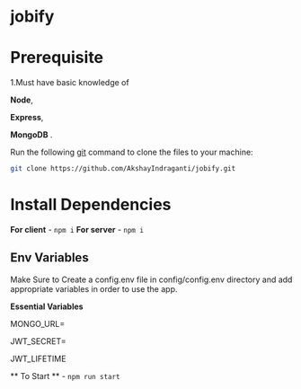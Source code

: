 # jobify

# Prerequisite

1.Must have basic knowledge of

**Node**,

**Express**,

**MongoDB** .

Run the following [git](https://git-scm.com/downloads) command to clone the files to your machine:

```bash
git clone https://github.com/AkshayIndraganti/jobify.git
```

# Install Dependencies

**For client** - `npm i`
**For server** - `npm i`

## Env Variables

Make Sure to Create a config.env file in config/config.env directory and add appropriate variables in order to use the app.

**Essential Variables**

MONGO_URL=

JWT_SECRET=

JWT_LIFETIME

** To Start ** - `npm run start `
